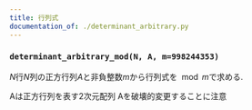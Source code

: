 ```yaml
---
title: 行列式
documentation_of: ./determinant_arbitrary.py
---
```


### `determinant_arbitrary_mod(N, A, m=998244353)`

$N$行$N$列の正方行列$A$と非負整数$m$から行列式を$\mod m$で求める.

Aは正方行列を表す2次元配列
Aを破壊的変更することに注意